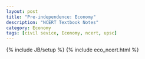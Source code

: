 ```yaml
---
layout: post
title: "Pre-independence: Economy"
description: "NCERT Textbook Notes"
category: Economy
tags: [civil sevice, Economy, ncert, upsc]
---
```

{% include JB/setup %}
{% include eco_ncert.html %}
